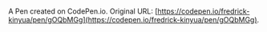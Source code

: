 # 

A Pen created on CodePen.io. Original URL: [https://codepen.io/fredrick-kinyua/pen/gOQbMGg](https://codepen.io/fredrick-kinyua/pen/gOQbMGg).

